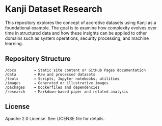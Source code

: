 # Kanji Dataset Research

This repository explores the concept of accretive datasets using Kanji as a foundational example. The goal is to examine how complexity evolves over time in structured data and how these insights can be applied to other domains such as system operations, security processing, and machine learning.

## Repository Structure

```
/docs        → Static site content or GitHub Pages documentation
/data        → Raw and processed datasets
/tools       → Scripts, Jupyter notebooks, utilities
/images      → Generated or illustrative images
/packages    → Dockerfiles and dependencies
/research    → Markdown-based paper and related analysis
```

## License

Apache 2.0 License. See LICENSE file for details.
